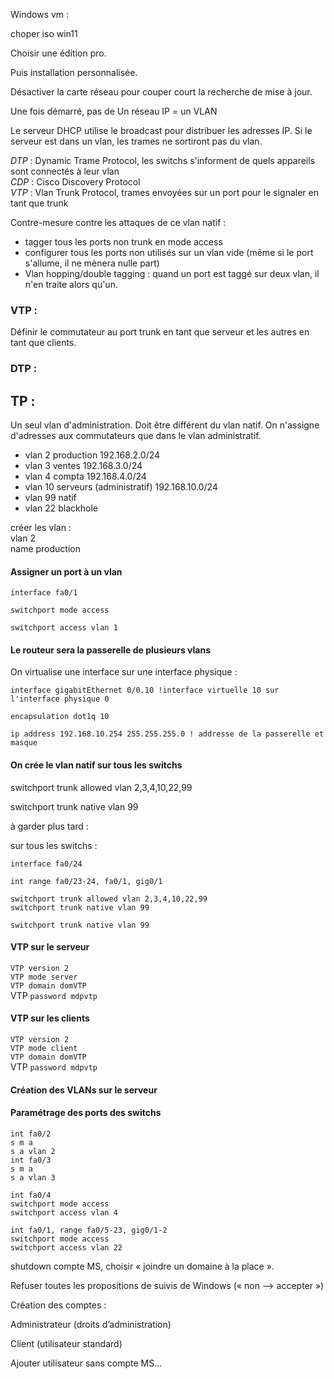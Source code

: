Windows vm :

choper iso win11

Choisir une édition pro.

Puis installation personnalisée.

Désactiver la carte réseau pour couper court la recherche de mise à jour.

Une fois démarré, pas de Un réseau IP = un VLAN

Le serveur DHCP utilise le broadcast pour distribuer les adresses IP. Si le serveur est dans un vlan, les trames ne sortiront pas du vlan.

*DTP* : Dynamic Trame Protocol, les switchs s'informent de quels appareils sont connectés à leur vlan  
*CDP* : Cisco Discovery Protocol  
*VTP* : Vlan Trunk Protocol, trames envoyées sur un port pour le signaler en tant que trunk

Contre-mesure contre les attaques de ce vlan natif :

- tagger tous les ports non trunk en mode access
- configurer tous les ports non utilisés sur un vlan vide (même si le port s'allume, il ne mènera nulle part)
- Vlan hopping/double tagging : quand un port est taggé sur deux vlan, il n'en traite alors qu'un.

### VTP :

Définir le commutateur au port trunk en tant que serveur et les autres en tant que clients.

### DTP :

## TP :

Un seul vlan d'administration. Doit être différent du vlan natif. On n'assigne d'adresses aux commutateurs que dans le vlan administratif.

- vlan 2 production 192.168.2.0/24
- vlan 3 ventes 192.168.3.0/24
- vlan 4 compta 192.168.4.0/24
- vlan 10 serveurs (administratif) 192.168.10.0/24
- vlan 99 natif
- vlan 22 blackhole

créer les vlan :  
vlan 2  
name production

#### Assigner un port à un vlan

`interface fa0/1`

`switchport mode access`

`switchport access vlan 1`

#### Le routeur sera la passerelle de plusieurs vlans

On virtualise une interface sur une interface physique :

`interface gigabitEthernet 0/0.10 !interface virtuelle 10 sur l'interface physique 0`

`encapsulation dot1q 10`

`ip address 192.168.10.254 255.255.255.0 ! addresse de la passerelle et masque`

#### On crée le vlan natif sur tous les switchs

switchport trunk allowed vlan 2,3,4,10,22,99

switchport trunk native vlan 99

à garder plus tard :

sur tous les switchs :

`interface fa0/24`

`int range fa0/23-24, fa0/1, gig0/1`

`switchport trunk allowed vlan 2,3,4,10,22,99`  
`switchport trunk native vlan 99`

`switchport trunk native vlan 99`

#### VTP sur le serveur

`VTP version 2`  
`VTP mode server`  
`VTP domain domVTP`  
VTP `password mdpvtp`

#### VTP sur les clients

`VTP version 2`  
`VTP mode client`  
`VTP domain domVTP`  
VTP `password mdpvtp`

#### Création des VLANs sur le serveur

#### Paramétrage des ports des switchs

```
int fa0/2  
s m a  
s a vlan 2  
int fa0/3  
s m a  
s a vlan 3

int fa0/4  
switchport mode access  
switchport access vlan 4

int fa0/1, range fa0/5-23, gig0/1-2  
switchport mode access  
switchport access vlan 22  
```

shutdown compte MS, choisir « joindre un domaine à la place ».

Refuser toutes les propositions de suivis de Windows (« non —> accepter »)

Création des comptes :

Administrateur (droits d’administration)

Client (utilisateur standard)

Ajouter utilisateur sans compte MS...
